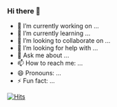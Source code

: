 ### Hi there 👋


- 🔭 I’m currently working on ...
- 🌱 I’m currently learning ...
- 👯 I’m looking to collaborate on ...
- 🤔 I’m looking for help with ...
- 💬 Ask me about ...
- 📫 How to reach me: ...
- 😄 Pronouns: ...
- ⚡ Fun fact: ...

[![Hits](https://hits.seeyoufarm.com/api/count/incr/badge.svg?url=https%3A%2F%2Fgithub.com%2Fvluevy%2Fhit-counter&count_bg=%23A3A8ED&title_bg=%23555555&icon=&icon_color=%23E7E7E7&title=hits&edge_flat=false)](https://hits.seeyoufarm.com)
